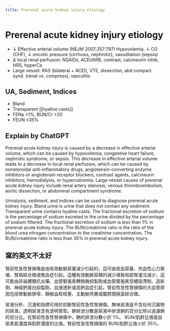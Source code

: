 ```yaml
---
title: Prerenal acute kidney injury etiology
---
```

# Prerenal acute kidney injury etiology

* ↓ Effective arterial volume (NEJM 2007;357:797) Hypovolemia, ↓ CO (CHF), ↓ oncotic pressure (cirrhosis, nephrotic), vasodilation (sepsis)
* Δ local renal perfusion: NSAIDs, ACEI/ARB, contrast, calcineurin inhib, HRS, hyperCa
* Large vessel: RAS (bilateral + ACEI), VTE, dissection, abd compart. synd. (renal vs. compress), vasculitis

## UA, Sediment, Indices
* Bland
* Transparent [[hyaline casts]]
* FENa <1%, BUN/Cr >20
* FEUN ≤35%


## Explain by ChatGPT


Prerenal acute kidney injury is caused by a decrease in effective arterial volume, which can be caused by hypovolemia, congestive heart failure, nephrotic syndrome, or sepsis. This decrease in effective arterial volume leads to a decrease in local renal perfusion, which can be caused by nonsteroidal anti-inflammatory drugs, angiotensin-converting enzyme inhibitors or angiotensin receptor blockers, contrast agents, calcineurin inhibitors, hemodialysis, or hypercalcemia. Large vessel causes of prerenal acute kidney injury include renal artery stenosis, venous thromboembolism, aortic dissection, or abdominal compartment syndrome.

Urinalysis, sediment, and indices can be used to diagnose prerenal acute kidney injury. Bland urine is urine that does not contain any sediment. Transparent urine contains hyaline casts. The fractional excretion of sodium is the percentage of sodium excreted in the urine divided by the percentage of sodium filtered. The fractional excretion of sodium is less than 1% in prerenal acute kidney injury. The BUN/creatinine ratio is the ratio of the blood urea nitrogen concentration to the creatinine concentration. The BUN/creatinine ratio is less than 35% in prerenal acute kidney injury.

## 窩的英文不太好

腎前性急性腎損傷是由有效動脈容量減少引起的，這可由低血容量、充血性心力衰竭、腎病綜合徵或敗血症引起。這種有效動脈容積的減少導致局部腎灌注減少，這可能由非甾體類抗炎藥、血管緊張素轉換酶抑製劑或血管緊張素受體阻滯劑、造影劑、神經鈣蛋白抑製劑、血液透析或高鈣血症引起。腎前性急性腎損傷的大血管原因包括腎動脈狹窄、靜脈血栓栓塞、主動脈夾層或腹腔間隔室綜合徵。

尿液分析、沉渣和指標可用於診斷腎前性急性腎損傷。無味尿液是不含任何沉澱物的尿液。透明尿液含有透明管型。鈉排泄分數是尿液中排泄鈉的百分比除以過濾鈉的百分比。在腎前性急性腎損傷中，鈉的排泄分數小於 1%。 BUN/肌酐比值是血尿素氮濃度與肌酐濃度的比值。腎前性急性腎損傷的 BUN/肌酐比值小於 35%。
